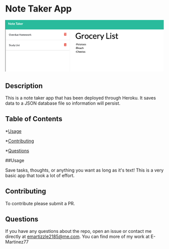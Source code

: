 # Note Taker App

![NoteTaker](public/assets/img/note_taker.png)

## Description

This is a note taker app that has been deployed through Heroku. It saves data to a JSON database file so information will persist.

## Table of Contents

\*[Usage](#usage)

\*[Contributing](#contributing)

\*[Questions](#questions)

##Usage

Save tasks, thoughts, or anything you want as long as it's text! This is a very basic app that took a lot of effort.

## Contributing

To contribute please submit a PR.

## Questions

If you have any questions about the repo, open an issue or contact me directly at emartizzle2185@me.com.
You can find more of my work at E-Martinez77
